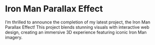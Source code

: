 # Iron Man Parallax Effect
I’m thrilled to announce the completion of my latest project, the Iron Man Parallax Effect! This project blends stunning visuals with interactive web design, creating an immersive 3D experience featuring iconic Iron Man imagery.

